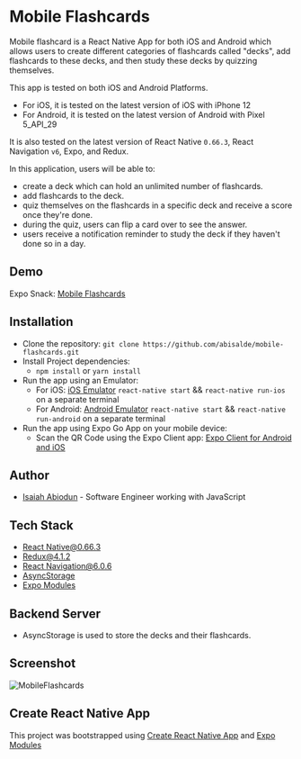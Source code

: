 # Mobile Flashcards

Mobile flashcard is a React Native App for both iOS and Android which allows users to create different categories of flashcards called "decks", add flashcards to these decks, and then study these decks by quizzing themselves.

This app is tested on both iOS and Android Platforms.

- For iOS, it is tested on the latest version of iOS with iPhone 12
- For Android, it is tested on the latest version of Android with Pixel 5_API_29

It is also tested on the latest version of React Native `0.66.3`, React Navigation `v6`, Expo, and Redux.

In this application, users will be able to:

- create a deck which can hold an unlimited number of flashcards.
- add flashcards to the deck.
- quiz themselves on the flashcards in a specific deck and receive a score once they're done.
- during the quiz, users can flip a card over to see the answer.
- users receive a notification reminder to study the deck if they haven't done so in a day.

## Demo

Expo Snack: [Mobile Flashcards](https://snack.expo.dev/@abisalde/mobileflashcards)

## Installation

- Clone the repository:
  `git clone https://github.com/abisalde/mobile-flashcards.git`
- Install Project dependencies:
  - `npm install` or `yarn install`
- Run the app using an Emulator:
  - For iOS: [iOS Emulator](https://reactnative.dev/docs/0.65/environment-setup) `react-native start` && `react-native run-ios` on a separate terminal
  - For Android: [Android Emulator](https://reactnative.dev/docs/0.65/environment-setup) `react-native start` && `react-native run-android` on a separate terminal
- Run the app using Expo Go App on your mobile device:
  - Scan the QR Code using the Expo Client app: [Expo Client for Android and iOS](https://snack.expo.dev/@abisalde/mobileflashcards)

## Author

- [Isaiah Abiodun](https://linkedin.com/in/abisalde) - Software Engineer working with JavaScript

## Tech Stack

- [React Native@0.66.3](https://reactnative.dev/)
- [Redux@4.1.2](https://redux.js.org/)
- [React Navigation@6.0.6](https://reactnavigation.org/)
- [AsyncStorage](https://react-native-async-storage.github.io/async-storage/)
- [Expo Modules](https://docs.expo.dev/bare/installing-expo-modules/)

## Backend Server

- AsyncStorage is used to store the decks and their flashcards.

## Screenshot

![MobileFlashcards](https://i.imgur.com/p5p54T8.jpg)

## Create React Native App

This project was bootstrapped using [Create React Native App](https://reactnative.dev/docs/getting-started) and [Expo Modules](https://docs.expo.dev/bare/installing-expo-modules/)
